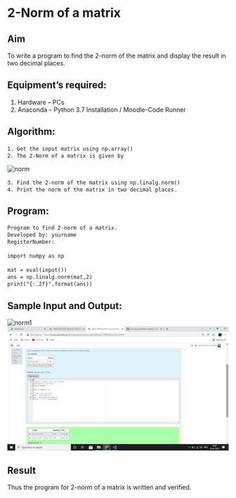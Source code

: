 # 2-Norm of a matrix
## Aim
To write a program to find the 2-norm of the matrix and display the result in two decimal places.
## Equipment’s required:
1.	Hardware – PCs
2.	Anaconda – Python 3.7 Installation / Moodle-Code Runner
## Algorithm:
	1. Get the input matrix using np.array()
	2. The 2-Norm of a matrix is given by 
![norm](./normeqn1.jpg)
    
    3. Find the 2-norm of the matrix using np.linalg.norm()
	4. Print the norm of the matrix in two decimal places.
## Program:
~~~
Program to find 2-norm of a matrix.
Developed by: yourname
RegisterNumber: 

import numpy as np

mat = eval(input())
ans = np.linalg.norm(mat,2)
print("{:.2f}".format(ans))

~~~
## Sample Input and Output:
![norm1](./input.jpg)
![gitlogo](output.png)

## Result
Thus the program for 2-norm of a matrix is written and verified.
